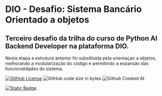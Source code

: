 # DIO - Desafio: Sistema Bancário Orientado a objetos
## Terceiro desafio da trilha do curso de Python AI Backend Developer na plataforma DIO.

Nesta etapa a estrutura anterior foi substituída pela orientaçao a objetos, melhorando a modularização do código e permitindo a expansão das funcionalidades do sistema.


[![GitHub License](https://img.shields.io/github/license/ImTeli/trilha_python_dio_desafio_sistema_bancario)](https://github.com/ImTeli/dio_sistema_bancario_POO/blob/main/LICENSE)
![GitHub code size in bytes](https://img.shields.io/github/languages/code-size/ImTeli/dio_sistema_bancario_POO)
![Github Created At](https://img.shields.io/github/created-at/ImTeli/dio_sistema_bancario_POO)

[![Static Badge](https://img.shields.io/badge/Author-ImTeli-blue)](https://github.com/ImTeli)
